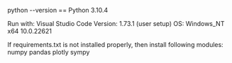 python --version == Python 3.10.4

Run with:
    Visual Studio Code
        Version: 1.73.1 (user setup)
        OS: Windows_NT x64 10.0.22621

If requirements.txt is not installed properly, then install following modules:
    numpy
    pandas
    plotly
    sympy